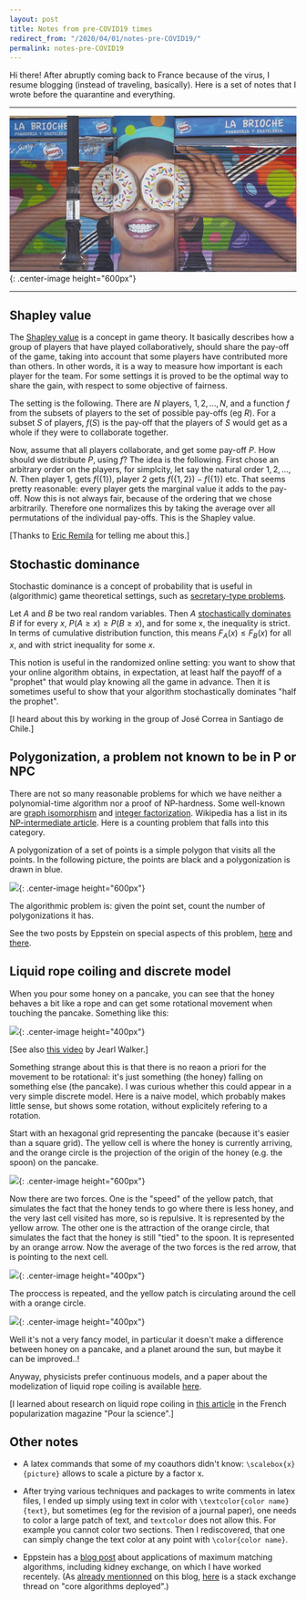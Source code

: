 ```yaml
---
layout: post
title: Notes from pre-COVID19 times
redirect_from: "/2020/04/01/notes-pre-COVID19/"
permalink: notes-pre-COVID19
---
```


Hi there! After abruptly coming back to France because of the virus, I resume
blogging (instead of traveling, basically). Here is a set of notes that I wrote 
before the quarantine and everything.  

--- 

![](assets/grafitti-donut.jpg){: .center-image height="600px"}

---

## Shapley value

The [Shapley value](https://en.wikipedia.org/wiki/Shapley_value) 
is a concept in game theory. It basically describes how a 
group of players that have played collaboratively, should share the pay-off of 
the game, taking into account that some players have contributed more than others. 
In other words, it is a way to measure how important is each player for the team. 
For some settings it is proved to be the optimal way to share the gain, with 
respect to some objective of fairness.

The setting is the following. There are $N$ players, $1,2, ..., N$, and a 
function $f$ from the subsets of players to the set of possible pay-offs (eg $R$). 
For a subset $S$ of players, $f(S)$ is the pay-off that the players of $S$ would 
get as a whole if they were to collaborate together. 

Now, assume that all players collaborate, and get some pay-off $P$. How should 
we distribute $P$, using $f$? The idea is the following. First chose an 
arbitrary order on the players, for simplcity, let say the natural order $1, 2, 
...,N$. Then player $1$, gets $f(${$1$}$)$, player $2$ gets $f(${$1,2$}$) - 
f(${$1$}$)$ etc. 
That seems pretty reasonable: every player gets the marginal value it adds
to the pay-off. Now this is not always fair, because of the ordering that we 
chose arbitrarily. Therefore one normalizes this by taking the average over all 
permutations of the individual pay-offs. This is the Shapley value.

[Thanks to [Eric Remila](https://perso.univ-st-etienne.fr/remila/) for telling 
me about this.]

## Stochastic dominance

Stochastic dominance is a concept of probability that is useful in (algorithmic) 
game theoretical settings, such as 
[secretary-type problems](https://en.wikipedia.org/wiki/Secretary_problem).

Let $A$ and $B$ be two real random variables. Then $A$ 
[stochastically dominates](https://en.wikipedia.org/wiki/Stochastic_dominance)
$B$ if for every $x$, $P(A\geq x)\geq P(B\geq x)$, and for some x, the 
inequality is strict. In terms of cumulative distribution function, this means 
$F_A(x)\leq F_B(x)$ for all $x$, and with strict inequality for some $x$. 

This notion is useful in the randomized online setting: you want to show that 
your online algorithm obtains, in expectation, at least half the payoff of a 
"prophet" that would play knowing all the game in advance. Then 
it is sometimes useful to show that your algorithm stochastically dominates 
"half the prophet".

[I heard about this by working in the group of José Correa in Santiago de Chile.]

## Polygonization, a problem not known to be in P or NPC

There are not so many reasonable problems for which we have neither a 
polynomial-time algorithm nor a proof of NP-hardness. Some well-known are 
[graph isomorphism](https://en.wikipedia.org/wiki/Graph_isomorphism_problem) and 
[integer factorization](https://en.wikipedia.org/wiki/Integer_factorization).
Wikipedia has a list in its 
[NP-intermediate article](https://en.wikipedia.org/wiki/NP-intermediate).
Here is a counting problem that falls into this category. 

A polygonization of a set of points is a simple polygon that visits all the 
points. In the following picture, the points are black and a polygonization is 
drawn in blue. 

![](assets/polygonization.jpg){: .center-image height="600px"}


The algorithmic problem is: given the point set, count the number of 
polygonizations it has.

See the two posts by Eppstein on special aspects of this problem, 
[here](https://11011110.github.io/blog/2020/01/12/counting-grid-polygonalizations.html) 
and 
[there](https://11011110.github.io/blog/2020/01/29/unflippable-polygon.html).  


## Liquid rope coiling and discrete model 

When you pour some honey on a pancake, you can see that the honey behaves a bit 
like a rope and can get some rotational movement when touching the pancake. 
Something like this: 

![](assets/miel.jpg){: .center-image height="400px"}

[See also [this video](https://www.youtube.com/watch?v=lZbOV8BIOt8) by Jearl 
Walker.] 

Something strange about this is that there is no reaon a priori for the movement
to be rotational: it's just something (the honey) falling on something else 
(the pancake). I was curious whether this could appear in a very simple discrete 
model. Here is a naive model, which probably makes little sense, but shows
some rotation, without explicitely refering to a rotation.

Start with an hexagonal grid representing the pancake (because it's easier than 
a square grid). The yellow cell is where the honey is currently arriving, and 
the orange circle is the projection of the origin of the honey (e.g. the spoon) 
on the pancake.

![](assets/miel1.jpg){: .center-image height="600px"}

Now there are two forces. One is the "speed" of the yellow patch, that simulates
the fact that the honey tends to go where there is less honey, and the very last 
cell visited has more, so is repulsive. It is represented by the yellow 
arrow. The other one is the attraction of the orange circle, that simulates the 
fact that the honey is still "tied" to the spoon. It is represented by an 
orange arrow. Now the average of the two forces is the red arrow, that is 
pointing to the next cell.

![](assets/miel2.jpg){: .center-image height="400px"}

The proccess is repeated, and the yellow patch is circulating around the 
cell with a orange circle. 

![](assets/miel3.jpg){: .center-image height="400px"}

Well it's not a very fancy model, in particular it doesn't make a difference 
between honey on a pancake, and a planet around the sun, but maybe it can be 
improved..!

Anyway, physicists prefer continuous models, and a paper about the modelization 
of liquid rope coiling is available 
[here](https://www.annualreviews.org/doi/10.1146/annurev-fluid-120710-101244).

[I learned about research on liquid rope coiling in 
[this article](https://www.pourlascience.fr/sd/physique/les-acrobaties-des-filaments-liquides-8027.php)
in the French popularization magazine "Pour la science".]


## Other notes
* A latex commands that some of my coauthors didn't know: 
<code>\scalebox{x}{picture}</code> allows to scale a picture by a factor x.

* After trying various techniques and packages to write comments in latex files, 
I ended up simply using text in color with 
<code>\textcolor{color name}{text}</code>, but sometimes (eg for the revision of
a journal paper), one needs to color a large patch of text, and 
<code>textcolor</code> does not allow this. For example you cannot color two 
sections. Then I rediscovered, that one can simply change the text color at any 
point with <code>\color{color name}</code>.

* Eppstein has a 
[blog post](https://11011110.github.io/blog/2020/02/22/applications-maximum-matching.html) 
about applications of maximum matching algorithms, including kidney exchange, on 
which I have worked recentely. 
(As [already mentionned](./march-2019-notes-1) on this blog, 
[here](https://cstheory.stackexchange.com/questions/19759/core-algorithms-deployed) 
is a stack exchange thread on "core algorithms deployed".) 
